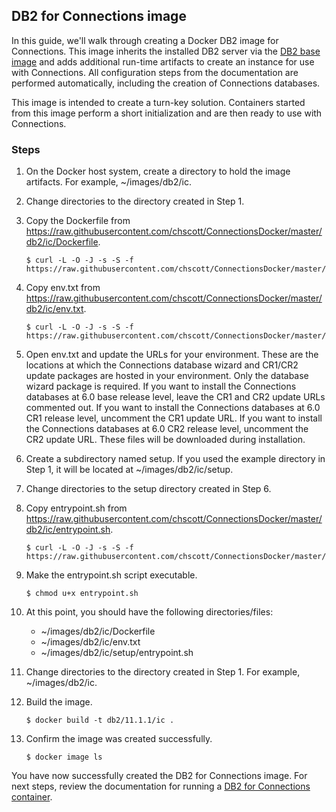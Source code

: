 ## DB2 for Connections image

In this guide, we'll walk through creating a Docker DB2 image for Connections. This image inherits the installed DB2 server
via the [DB2 base image](db2_base.md) and adds additional run-time artifacts to create an instance for use with 
Connections. All configuration steps from the documentation are performed automatically, including the creation of 
Connections databases.

This image is intended to create a turn-key solution. Containers started from this image perform a short initialization and
are then ready to use with Connections.

### Steps

1. On the Docker host system, create a directory to hold the image artifacts. For example, ~/images/db2/ic.

2. Change directories to the directory created in Step 1.

3. Copy the Dockerfile from https://raw.githubusercontent.com/chscott/ConnectionsDocker/master/db2/ic/Dockerfile. 

   ```
   $ curl -L -O -J -s -S -f https://raw.githubusercontent.com/chscott/ConnectionsDocker/master/db2/ic/Dockerfile
   ```
   
4. Copy env.txt from https://raw.githubusercontent.com/chscott/ConnectionsDocker/master/db2/ic/env.txt.
   
   ```
   $ curl -L -O -J -s -S -f https://raw.githubusercontent.com/chscott/ConnectionsDocker/master/db2/ic/env.txt
   ```
5. Open env.txt and update the URLs for your environment. These are the locations at which the Connections database wizard
   and CR1/CR2 update packages are hosted in your environment. Only the database wizard package is required. If you want to 
   install the Connections databases at 6.0 base release level, leave the CR1 and CR2 update URLs commented out. If you want
   to install the Connections databases at 6.0 CR1 release level, uncomment the CR1 update URL. If you want to install the 
   Connections databases at 6.0 CR2 release level, uncomment the CR2 update URL. These files will be downloaded during 
   installation.
   
6. Create a subdirectory named setup. If you used the example directory in Step 1, it will be located at 
   ~/images/db2/ic/setup.
   
7. Change directories to the setup directory created in Step 6.

8. Copy entrypoint.sh from https://raw.githubusercontent.com/chscott/ConnectionsDocker/master/db2/ic/entrypoint.sh.

   ```
   $ curl -L -O -J -s -S -f https://raw.githubusercontent.com/chscott/ConnectionsDocker/master/db2/ic/entrypoint.sh
   ```

9. Make the entrypoint.sh script executable.

   ```
   $ chmod u+x entrypoint.sh
   ```
   
10. At this point, you should have the following directories/files:

    - ~/images/db2/ic/Dockerfile
    - ~/images/db2/ic/env.txt
    - ~/images/db2/ic/setup/entrypoint.sh
   
11. Change directories to the directory created in Step 1. For example, ~/images/db2/ic.

12. Build the image.

    ```
    $ docker build -t db2/11.1.1/ic .
    ```
    
13. Confirm the image was created successfully.

    ```
    $ docker image ls
    ```
    
You have now successfully created the DB2 for Connections image. For next steps, review the documentation for running a 
[DB2 for Connections container](doc/containers/db2_ic.md).